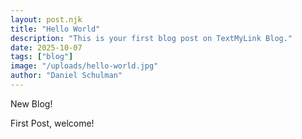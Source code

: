 ```yaml
---
layout: post.njk
title: "Hello World"
description: "This is your first blog post on TextMyLink Blog."
date: 2025-10-07
tags: ["blog"]
image: "/uploads/hello-world.jpg"
author: "Daniel Schulman"
---
```


New Blog!

First Post, welcome!
